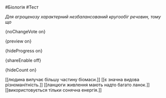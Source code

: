 #Біологія #Тест

*Для агроценозу характерний незбалансований кругообіг речовин, тому що*

{noChangeVote on}

{preview on}

{hideProgress on}

{shareEnable off}

{hideCount on}

[[людина вилучає більшу частину біомаси.]]
[[є значна видова різноманітність.]]
[[ланцюги живлення мають надто багато ланок.]]
[[використовується тільки сонячна енергія.]]
